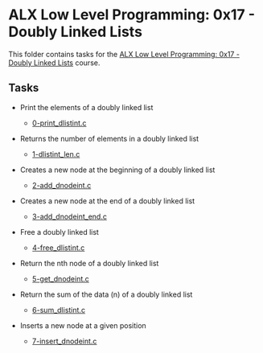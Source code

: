 # ALX Low Level Programming: 0x17 - Doubly Linked Lists

This folder contains tasks for the [ALX Low Level Programming: 0x17 - Doubly Linked Lists](https://github.com/alx-low-level-programming/0x17-doubly_linked_lists) course.

## Tasks

- Print the elements of a doubly linked list
  - [0-print_dlistint.c](
        https://github.com/alx-low-level-programming/0x17-doubly_linked_lists/blob/main/0-print_dlistint.c
    )

- Returns the number of elements in a doubly linked list
  - [1-dlistint_len.c](
        https://github.com/alx-low-level-programming/0x17-doubly_linked_lists/blob/main/1-dlistint_len.c
    )

- Creates a new node at the beginning of a doubly linked list
  - [2-add_dnodeint.c](
        https://github.com/alx-low-level-programming/0x17-doubly_linked_lists/blob/main/2-add_dnodeint.c
    )

- Creates a new node at the end of a doubly linked list
  - [3-add_dnodeint_end.c](
        https://github.com/alx-low-level-programming/0x17-doubly_linked_lists/blob/main/3-add_dnodeint_end.c
    )

- Free a doubly linked list
  - [4-free_dlistint.c](
        https://github.com/alx-low-level-programming/0x17-doubly_linked_lists/blob/main/4-free_dlistint.c
    )

- Return the nth node of a doubly linked list
  - [5-get_dnodeint.c](
        https://github.com/alx-low-level-programming/0x17-doubly_linked_lists/blob/main/5-get_dnodeint.c
    )

- Return the sum of the data (n) of a doubly linked list
  - [6-sum_dlistint.c](
        https://github.com/alx-low-level-programming/0x17-doubly_linked_lists/blob/main/6-sum_dlistint.c
    )

- Inserts a new node at a given position
  - [7-insert_dnodeint.c](
        https://github.com/alx-low-level-programming/0x17-doubly_linked_lists/blob/main/7-insert_dnodeint.c
    )
